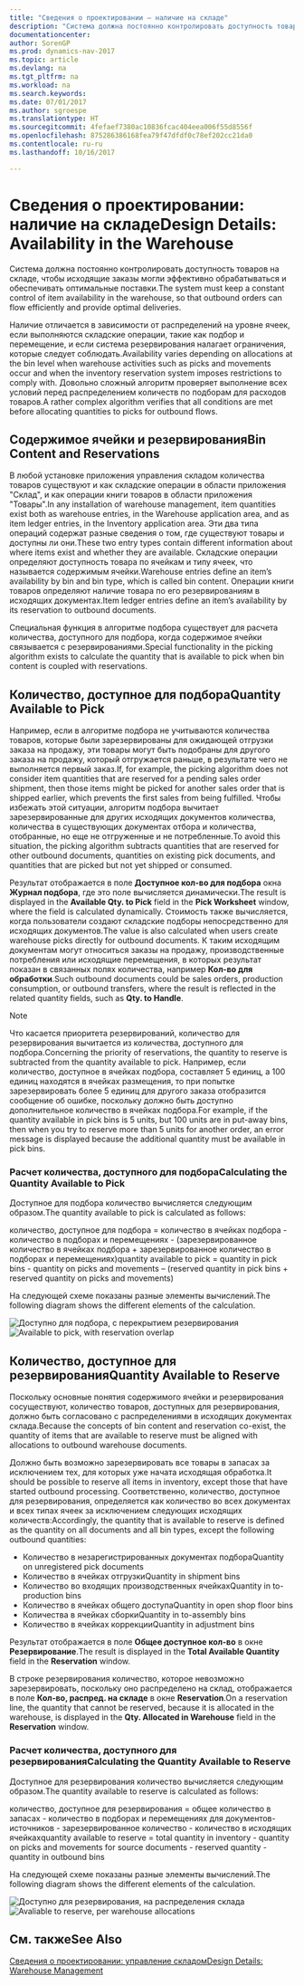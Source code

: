 ```yaml
---
title: "Сведения о проектировании — наличие на складе"
description: "Система должна постоянно контролировать доступность товаров на складе, чтобы исходящие заказы могли эффективно обрабатываться и обеспечивать оптимальные поставки."
documentationcenter: 
author: SorenGP
ms.prod: dynamics-nav-2017
ms.topic: article
ms.devlang: na
ms.tgt_pltfrm: na
ms.workload: na
ms.search.keywords: 
ms.date: 07/01/2017
ms.author: sgroespe
ms.translationtype: HT
ms.sourcegitcommit: 4fefaef7380ac10836fcac404eea006f55d8556f
ms.openlocfilehash: 875286386168fea79f47dfdf0c78ef202cc21da0
ms.contentlocale: ru-ru
ms.lasthandoff: 10/16/2017

---
```

# <a name="design-details-availability-in-the-warehouse"></a><span data-ttu-id="d9a39-103">Сведения о проектировании: наличие на складе</span><span class="sxs-lookup"><span data-stu-id="d9a39-103">Design Details: Availability in the Warehouse</span></span>
<span data-ttu-id="d9a39-104">Система должна постоянно контролировать доступность товаров на складе, чтобы исходящие заказы могли эффективно обрабатываться и обеспечивать оптимальные поставки.</span><span class="sxs-lookup"><span data-stu-id="d9a39-104">The system must keep a constant control of item availability in the warehouse, so that outbound orders can flow efficiently and provide optimal deliveries.</span></span>  

 <span data-ttu-id="d9a39-105">Наличие отличается в зависимости от распределений на уровне ячеек, если выполняются складские операции, такие как подбор и перемещение, и если система резервирования налагает ограничения, которые следует соблюдать.</span><span class="sxs-lookup"><span data-stu-id="d9a39-105">Availability varies depending on allocations at the bin level when warehouse activities such as picks and movements occur and when the inventory reservation system imposes restrictions to comply with.</span></span> <span data-ttu-id="d9a39-106">Довольно сложный алгоритм проверяет выполнение всех условий перед распределением количеств по подборам для расходов товаров.</span><span class="sxs-lookup"><span data-stu-id="d9a39-106">A rather complex algorithm verifies that all conditions are met before allocating quantities to picks for outbound flows.</span></span>  

## <a name="bin-content-and-reservations"></a><span data-ttu-id="d9a39-107">Содержимое ячейки и резервирования</span><span class="sxs-lookup"><span data-stu-id="d9a39-107">Bin Content and Reservations</span></span>  
 <span data-ttu-id="d9a39-108">В любой установке приложения управления складом количества товаров существуют и как складские операции в области приложения "Склад", и как операции книги товаров в области приложения "Товары".</span><span class="sxs-lookup"><span data-stu-id="d9a39-108">In any installation of warehouse management, item quantities exist both as warehouse entries, in the Warehouse application area, and as item ledger entries, in the Inventory application area.</span></span> <span data-ttu-id="d9a39-109">Эти два типа операций содержат разные сведения о том, где существуют товары и доступны ли они.</span><span class="sxs-lookup"><span data-stu-id="d9a39-109">These two entry types contain different information about where items exist and whether they are available.</span></span> <span data-ttu-id="d9a39-110">Складские операции определяют доступность товара по ячейкам и типу ячеек, что называется содержимым ячейки.</span><span class="sxs-lookup"><span data-stu-id="d9a39-110">Warehouse entries define an item’s availability by bin and bin type, which is called bin content.</span></span> <span data-ttu-id="d9a39-111">Операции книги товаров определяют наличие товара по его резервированиям в исходящих документах.</span><span class="sxs-lookup"><span data-stu-id="d9a39-111">Item ledger entries define an item’s availability by its reservation to outbound documents.</span></span>  

 <span data-ttu-id="d9a39-112">Специальная функция в алгоритме подбора существует для расчета количества, доступного для подбора, когда содержимое ячейки связывается с резервированиями.</span><span class="sxs-lookup"><span data-stu-id="d9a39-112">Special functionality in the picking algorithm exists to calculate the quantity that is available to pick when bin content is coupled with reservations.</span></span>  

## <a name="quantity-available-to-pick"></a><span data-ttu-id="d9a39-113">Количество, доступное для подбора</span><span class="sxs-lookup"><span data-stu-id="d9a39-113">Quantity Available to Pick</span></span>  
 <span data-ttu-id="d9a39-114">Например, если в алгоритме подбора не учитываются количества товаров, которые были зарезервированы для ожидающей отгрузки заказа на продажу, эти товары могут быть подобраны для другого заказа на продажу, который отгружается раньше, в результате чего не выполняется первый заказ.</span><span class="sxs-lookup"><span data-stu-id="d9a39-114">If, for example, the picking algorithm does not consider item quantities that are reserved for a pending sales order shipment, then those items might be picked for another sales order that is shipped earlier, which prevents the first sales from being fulfilled.</span></span> <span data-ttu-id="d9a39-115">Чтобы избежать этой ситуации, алгоритм подбора вычитает зарезервированные для других исходящих документов количества, количества в существующих документах отбора и количества, отобранные, но еще не отгруженные и не потребленные.</span><span class="sxs-lookup"><span data-stu-id="d9a39-115">To avoid this situation, the picking algorithm subtracts quantities that are reserved for other outbound documents, quantities on existing pick documents, and quantities that are picked but not yet shipped or consumed.</span></span>  

 <span data-ttu-id="d9a39-116">Результат отображается в поле **Доступное кол-во для подбора** окна **Журнал подбора**, где это поле вычисляется динамически.</span><span class="sxs-lookup"><span data-stu-id="d9a39-116">The result is displayed in the **Available Qty. to Pick** field in the **Pick Worksheet** window, where the field is calculated dynamically.</span></span> <span data-ttu-id="d9a39-117">Стоимость также вычисляется, когда пользователи создают складские подборы непосредственно для исходящих документов.</span><span class="sxs-lookup"><span data-stu-id="d9a39-117">The value is also calculated when users create warehouse picks directly for outbound documents.</span></span> <span data-ttu-id="d9a39-118">К таким исходящим документам могут относиться заказы на продажу, производственные потребления или исходящие перемещения, в которых результат показан в связанных полях количества, например **Кол-во для обработки**.</span><span class="sxs-lookup"><span data-stu-id="d9a39-118">Such outbound documents could be sales orders, production consumption, or outbound transfers, where the result is reflected in the related quantity fields, such as **Qty. to Handle**.</span></span>  

> [!NOTE]  
>  <span data-ttu-id="d9a39-119">Что касается приоритета резервирований, количество для резервирования вычитается из количества, доступного для подбора.</span><span class="sxs-lookup"><span data-stu-id="d9a39-119">Concerning the priority of reservations, the quantity to reserve is subtracted from the quantity available to pick.</span></span> <span data-ttu-id="d9a39-120">Например, если количество, доступное в ячейках подбора, составляет 5 единиц, а 100 единиц находятся в ячейках размещения, то при попытке зарезервировать более 5 единиц для другого заказа отобразится сообщение об ошибке, поскольку должно быть доступно дополнительное количество в ячейках подбора.</span><span class="sxs-lookup"><span data-stu-id="d9a39-120">For example, if the quantity available in pick bins is 5 units, but 100 units are in put-away bins, then when you try to reserve more than 5 units for another order, an error message is displayed because the additional quantity must be available in pick bins.</span></span>  

### <a name="calculating-the-quantity-available-to-pick"></a><span data-ttu-id="d9a39-121">Расчет количества, доступного для подбора</span><span class="sxs-lookup"><span data-stu-id="d9a39-121">Calculating the Quantity Available to Pick</span></span>  
 <span data-ttu-id="d9a39-122">Доступное для подбора количество вычисляется следующим образом.</span><span class="sxs-lookup"><span data-stu-id="d9a39-122">The quantity available to pick is calculated as follows:</span></span>  

 <span data-ttu-id="d9a39-123">количество, доступное для подбора = количество в ячейках подбора - количество в подборах и перемещениях - (зарезервированное количество в ячейках подбора + зарезервированное количество в подборах и перемещениях)</span><span class="sxs-lookup"><span data-stu-id="d9a39-123">quantity available to pick = quantity in pick bins - quantity on picks and movements – (reserved quantity in pick bins + reserved quantity on picks and movements)</span></span>  

 <span data-ttu-id="d9a39-124">На следующей схеме показаны разные элементы вычислений.</span><span class="sxs-lookup"><span data-stu-id="d9a39-124">The following diagram shows the different elements of the calculation.</span></span>  

 <span data-ttu-id="d9a39-125">![Доступно для подбора, с перекрытием резервирования](media/design_details_warehouse_management_availability_2.png "design_details_warehouse_management_availability_2")</span><span class="sxs-lookup"><span data-stu-id="d9a39-125">![Available to pick, with reservation overlap](media/design_details_warehouse_management_availability_2.png "design_details_warehouse_management_availability_2")</span></span>  

## <a name="quantity-available-to-reserve"></a><span data-ttu-id="d9a39-126">Количество, доступное для резервирования</span><span class="sxs-lookup"><span data-stu-id="d9a39-126">Quantity Available to Reserve</span></span>  
 <span data-ttu-id="d9a39-127">Поскольку основные понятия содержимого ячейки и резервирования сосуществуют, количество товаров, доступных для резервирования, должно быть согласовано с распределениями в исходящих документах склада.</span><span class="sxs-lookup"><span data-stu-id="d9a39-127">Because the concepts of bin content and reservation co-exist, the quantity of items that are available to reserve must be aligned with allocations to outbound warehouse documents.</span></span>  

 <span data-ttu-id="d9a39-128">Должно быть возможно зарезервировать все товары в запасах за исключением тех, для которых уже начата исходящая обработка.</span><span class="sxs-lookup"><span data-stu-id="d9a39-128">It should be possible to reserve all items in inventory, except those that have started outbound processing.</span></span> <span data-ttu-id="d9a39-129">Соответственно, количество, доступное для резервирования, определяется как количество во всех документах и всех типах ячеек за исключением следующих исходящих количеств:</span><span class="sxs-lookup"><span data-stu-id="d9a39-129">Accordingly, the quantity that is available to reserve is defined as the quantity on all documents and all bin types, except the following outbound quantities:</span></span>  

-   <span data-ttu-id="d9a39-130">Количество в незарегистрированных документах подбора</span><span class="sxs-lookup"><span data-stu-id="d9a39-130">Quantity on unregistered pick documents</span></span>  
-   <span data-ttu-id="d9a39-131">Количество в ячейках отгрузки</span><span class="sxs-lookup"><span data-stu-id="d9a39-131">Quantity in shipment bins</span></span>  
-   <span data-ttu-id="d9a39-132">Количество во входящих производственных ячейках</span><span class="sxs-lookup"><span data-stu-id="d9a39-132">Quantity in to-production bins</span></span>  
-   <span data-ttu-id="d9a39-133">Количество в ячейках общего доступа</span><span class="sxs-lookup"><span data-stu-id="d9a39-133">Quantity in open shop floor bins</span></span>  
-   <span data-ttu-id="d9a39-134">Количества в ячейках сборки</span><span class="sxs-lookup"><span data-stu-id="d9a39-134">Quantity in to-assembly bins</span></span>  
-   <span data-ttu-id="d9a39-135">Количество в ячейках коррекции</span><span class="sxs-lookup"><span data-stu-id="d9a39-135">Quantity in adjustment bins</span></span>  

 <span data-ttu-id="d9a39-136">Результат отображается в поле **Общее доступное кол-во** в окне **Резервирование**.</span><span class="sxs-lookup"><span data-stu-id="d9a39-136">The result is displayed in the **Total Available Quantity** field in the **Reservation** window.</span></span>  

 <span data-ttu-id="d9a39-137">В строке резервирования количество, которое невозможно зарезервировать, поскольку оно распределено на склад, отображается в поле **Кол-во, распред. на складе** в окне **Reservation**.</span><span class="sxs-lookup"><span data-stu-id="d9a39-137">On a reservation line, the quantity that cannot be reserved, because it is allocated in the warehouse, is displayed in the **Qty. Allocated in Warehouse** field in the **Reservation** window.</span></span>  

### <a name="calculating-the-quantity-available-to-reserve"></a><span data-ttu-id="d9a39-138">Расчет количества, доступного для резервирования</span><span class="sxs-lookup"><span data-stu-id="d9a39-138">Calculating the Quantity Available to Reserve</span></span>  
 <span data-ttu-id="d9a39-139">Доступное для резервирования количество вычисляется следующим образом.</span><span class="sxs-lookup"><span data-stu-id="d9a39-139">The quantity available to reserve is calculated as follows:</span></span>  

 <span data-ttu-id="d9a39-140">количество, доступное для резервирования = общее количество в запасах - количество в подборах и перемещениях для документов-источников - зарезервированное количество - количество в исходящих ячейках</span><span class="sxs-lookup"><span data-stu-id="d9a39-140">quantity available to reserve = total quantity in inventory - quantity on picks and movements for source documents - reserved quantity - quantity in outbound bins</span></span>  

 <span data-ttu-id="d9a39-141">На следующей схеме показаны разные элементы вычислений.</span><span class="sxs-lookup"><span data-stu-id="d9a39-141">The following diagram shows the different elements of the calculation.</span></span>  

 <span data-ttu-id="d9a39-142">![Доступно для резервирования, на распределения склада](media/design_details_warehouse_management_availability_3.png "design_details_warehouse_management_availability_3")</span><span class="sxs-lookup"><span data-stu-id="d9a39-142">![Avaliable to reserve, per warehouse allocations](media/design_details_warehouse_management_availability_3.png "design_details_warehouse_management_availability_3")</span></span>  

## <a name="see-also"></a><span data-ttu-id="d9a39-143">См. также</span><span class="sxs-lookup"><span data-stu-id="d9a39-143">See Also</span></span>  
 [<span data-ttu-id="d9a39-144">Сведения о проектировании: управление складом</span><span class="sxs-lookup"><span data-stu-id="d9a39-144">Design Details: Warehouse Management</span></span>](design-details-warehouse-management.md)

